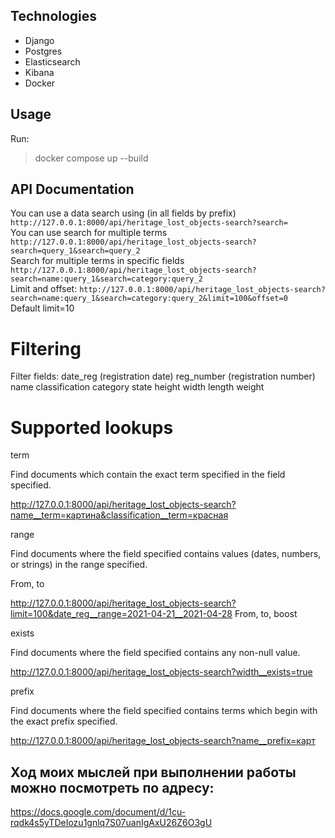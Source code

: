 ## Technologies
- Django
- Postgres
- Elasticsearch
- Kibana
- Docker

## Usage
Run:
> docker compose up --build

## API Documentation 
You can use a data search using (in all fields by prefix)
`http://127.0.0.1:8000/api/heritage_lost_objects-search?search=` \
You can use search for multiple terms
`http://127.0.0.1:8000/api/heritage_lost_objects-search?search=query_1&search=query_2  ` \
Search for multiple terms in specific fields
`http://127.0.0.1:8000/api/heritage_lost_objects-search?search=name:query_1&search=category:query_2  ` \
Limit and offset:
`http://127.0.0.1:8000/api/heritage_lost_objects-search?search=name:query_1&search=category:query_2&limit=100&offset=0  ` \
Default limit=10
# Filtering
Filter fields:
date_reg (registration date)
reg_number (registration number)
name
classification
category
state
height
width
length
weight

# Supported lookups
term

Find documents which contain the exact term specified in the field specified.

http://127.0.0.1:8000/api/heritage_lost_objects-search?name__term=картина&classification__term=красная

range

Find documents where the field specified contains values (dates, numbers, or strings) in the range specified.

From, to

http://127.0.0.1:8000/api/heritage_lost_objects-search?limit=100&date_reg__range=2021-04-21__2021-04-28
From, to, boost

exists

Find documents where the field specified contains any non-null value.

http://127.0.0.1:8000/api/heritage_lost_objects-search?width__exists=true

prefix

Find documents where the field specified contains terms which begin with the exact prefix specified.

http://127.0.0.1:8000/api/heritage_lost_objects-search?name__prefix=карт


## Ход моих мыслей при выполнении работы можно посмотреть по адресу:
https://docs.google.com/document/d/1cu-rqdk4s5yTDeIozu1gnlq7S07uanIgAxU26Z6O3gU




